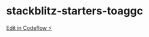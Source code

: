 # stackblitz-starters-toaggc

[Edit in Codeflow ⚡️](https://stackblitz.com/~/github.com/thiagosfpereira/stackblitz-starters-toaggc)